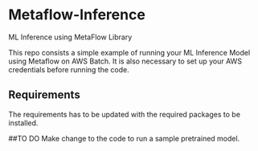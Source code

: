 # Metaflow-Inference
ML Inference using MetaFlow Library

This repo consists a simple example of running your ML Inference Model using Metaflow on AWS Batch. It is also necessary 
to set up your AWS credentials before running the code.

## Requirements
The requirements has to be updated with the required packages to be installed.

##TO DO
Make change to the code to run a sample pretrained model.

